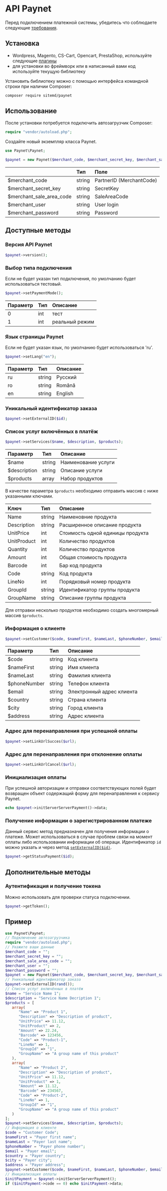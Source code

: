 # API Paynet

Перед подключением платежной системы, убедитесь что соблюдаете следующие [требования](docs/EcommerceMerchantRequirements.md).

## Установка

- Wordpress, Magento, CS-Cart, Opencart, PrestaShop, используйте следующие [плагины](https://paynet.md/merchant/#cmsmodulesы)
- для установки во фреймворк или в написанный вами код используйте текущую библиотеку

Установить библиотеку можно с помощью интерфейса командной строки при наличии Composer:

```bash
composer require sitemd/paynet
```

## Использование

После установки потребуется подключить автозагрузчик Composer:

```php
require "vendor/autoload.php";
```

Создайте новый экземпляр класса Paynet.

```php
use Paynet\Paynet;

$paynet = new Paynet($merchant_code, $merchant_secret_key, $merchant_sale_area_code, $merchant_user, $merchant_password);
```

|                          | Тип    | Поле                     |
| :----------------------- | :----- | :----------------------- |
| $merchant_code           | string | PartnerID (MerchantCode) |
| $merchant_secret_key     | string | SecretKey                |
| $merchant_sale_area_code | string | SaleAreaCode             |
| $merchant_user           | string | User login               |
| $merchant_password       | string | Password                 |

## Доступные методы

### Версия API Paynet

```php
$paynet->version();
```

### Выбор типа подключения

Если не будет указан тип подключения, по умолчанию будет использоваться тестовый.

```php
$paynet->setPaymentMode();
```

| Параметр | Тип  | Описание       |
| :------- | :--- | :------------- |
| 0        | int  | тест           |
| 1        | int  | реальный режим |

### Язык страницы Paynet

Если не будет указан язык, по умолчанию будет использоваться 'ru'.

```php
$paynet->setLang("en");
```

| Параметр | Тип    | Описание |
| :------- | :----- | :------- |
| ru       | string | Русский  |
| ro       | string | Română   |
| en       | string | English  |

### Уникальный идентификатор заказа

```php
$paynet->setExternalID($id);
```

### Список услуг включённых в платёж

```php
$paynet->setServices($name, $description, $products);
```

| Параметр     | Тип    | Описание            |
| :----------- | :----- | :------------------ |
| $name        | string | Наименование услуги |
| $description | string | Описание услуги     |
| $products    | array  | Набор продуктов     |

В качестве параметра `$products` необходимо отправить массив с ниже указанными ключами.

| Ключ        | Тип    | Описание                         |
| :---------- | :----- | :------------------------------- |
| Name        | string | Наименовние продукта             |
| Description | string | Расширенное описание продукта    |
| UnitPrice   | int    | Стоимость одной единицы продукта |
| UnitProduct | int    | Количество продуктов             |
| Quantity    | int    | Количество продуктов             |
| Amount      | int    | Общая стоимость продукта         |
| Barcode     | int    | Бар код продукта                 |
| Code        | string | Код продукта                     |
| LineNo      | int    | Порядковый номер продукта        |
| GroupId     | string | Идентификатор группы продукта    |
| GroupName   | string | Описание группы продукта         |

Для отправки несколько продуктов необходимо создать многомерный массив `$products`.

### Информация о клиенте

```php
$paynet->setCustomer($code, $nameFirst, $nameLast, $phoneNumber, $email, $country, $city, $address);
```

| Параметр     | Тип    | Описание                  |
| :----------- | :----- | :------------------------ |
| $code        | string | Код клиента               |
| $nameFirst   | string | Имя клиента               |
| $nameLast    | string | Фамилия клиента           |
| $phoneNumber | string | Телефон клиента           |
| $email       | string | Электронный адрес клиента |
| $country     | string | Страна клиента            |
| $city        | string | Город клиента             |
| $address     | string | Адрес клиента             |

### Адрес для перенаправления при успешной оплаты

```php
$paynet->setLinkUrlSucces($url);
```

### Адрес для перенаправления при отклонение оплаты

```php
$paynet->setLinkUrlCancel($url);
```

### Инициализация оплаты

При успешной авторизации и отправки соответствующих полей будет возвращен объект содержащий форму для перенаправления к сервису Paynet.

```php
echo $paynet->initServerServerPayment()->data;
```

### Получение информации о зарегистрированном платеже

Данный сервис метод предназначен для получения информации о платеже. Может использоваться в случае проблем связи на момент оплаты либо использовании информации об операци. Идентификатор `id` можно указать и через метод [`setExternalID($id)`](#уникальный-идентификатор-заказа).

```php
$paynet->getStatusPayment($id);
```

## Дополнительные методы

### Аутентификация и получение токена

Можно использовать для проверки статуса подключении.

```php
$paynet->getToken();
```

## Пример

```php
use Paynet\Paynet;
// Подключение автозагрузчика
require "vendor/autoload.php";
// Укажите ваши данные
$merchant_code = "";
$merchant_secret_key = "";
$merchant_sale_area_code = "";
$merchant_user = "";
$merchant_password = "";
$paynet = new Paynet($merchant_code, $merchant_secret_key, $merchant_sale_area_code, $merchant_user, $merchant_password);
// Уникальный идентификатор заказа
$paynet->setExternalID(rand());
// Список услуг включённых в платёж
$name = "Service Name 1";
$description = "Service Name Decription 1";
$products = [
   array(
      "Name" => "Product 1",
      "Description" => "Description of product",
      "UnitPrice" => 11.12,
      "UnitProduct" => 2,
      "Amount" => 22.24,
      "Barcode" => 123456,
      "Code" => "Product-1",
      "LineNo" => 1,
      "GroupId" => "1",
      "GroupName" => "A group name of this product"
   ),
   array(
      "Name" => "Product 2",
      "Description" => "Description of product",
      "UnitPrice" => 11.12,
      "UnitProduct" => 1,
      "Amount" => 11.12,
      "Barcode" => 234567,
      "Code" => "Product-2",
      "LineNo" => 1,
      "GroupId" => "1",
      "GroupName" => "A group name of this product"
   )
];
$paynet->setServices($name, $description, $products);
// Информация о клиенте
$code = "Customer Code";
$nameFirst = "Payer first name";
$nameLast = "Payer last name";
$phoneNumber = "Payer phone number";
$email = "Payer email";
$country = "Payer country";
$city = "Payer city";
$address = "Payer address";
$paynet->setCustomer($code, $nameFirst, $nameLast, $phoneNumber, $email, $country, $city, $address);
// Инициализация оплаты
$initPayment = $paynet->initServerServerPayment();
if ($initPayment->code == 0) echo $initPayment->data;
```
